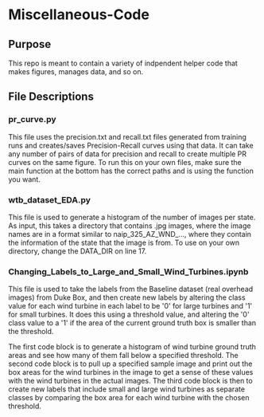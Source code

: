 # Miscellaneous-Code

## Purpose
This repo is meant to contain a variety of indpendent helper code that makes figures, manages data, and so on.

## File Descriptions
### pr_curve.py
This file uses the precision.txt and recall.txt files generated from training runs and creates/saves Precision-Recall curves using that data. It can take any number of pairs of data for precision and recall to create multiple PR curves on the same figure. To run this on your own files, make sure the main function at the bottom has the correct paths and is using the function you want.

### wtb_dataset_EDA.py
This file is used to generate a histogram of the number of images per state. As input, this takes a directory that contains .jpg images, where the image names are in a format similar to naip_325_AZ_WND_..., where they contain the information of the state that the image is from. To use on your own directory, change the DATA_DIR on line 17.

### Changing_Labels_to_Large_and_Small_Wind_Turbines.ipynb
This file is used to take the labels from the Baseline dataset (real overhead images) from Duke Box, and then create new labels by altering the class value for each wind turbine in each label to be '0' for large turbines and '1' for small turbines. It does this using a threshold value, and altering the '0' class value to a '1' if the area of the current ground truth box is smaller than the threshold.

The first code block is to generate a histogram of wind turbine ground truth areas and see how many of them fall below a specified threshold. The second code block is to pull up a specified sample image and print out the box areas for the wind turbines in the image to get a sense of these values with the wind turbines in the actual images. The third code block is then to create new labels that include small and large wind turbines as separate classes by comparing the box area for each wind turbine with the chosen threshold.
